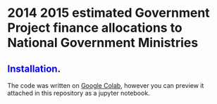  
#     2014 2015 estimated Government Project finance allocations to National Government Ministries
##     <span style="color:blue">Installation</span>.
The code was written on [Google Colab](https://colab.research.google.com/notebooks/intro.ipynb#recent=true), 
however you can preview it attached in this repository as a jupyter notebook.
##    
